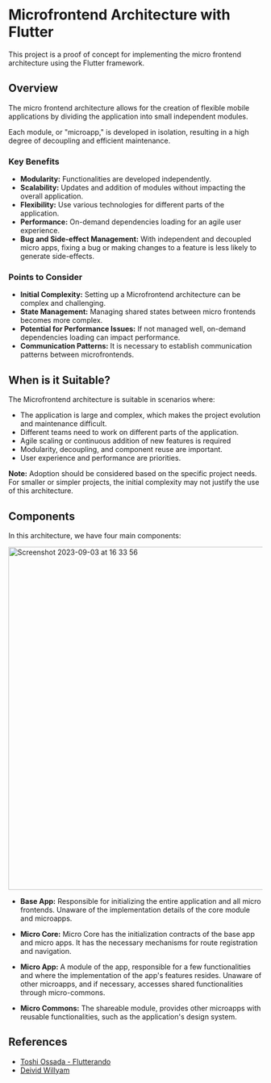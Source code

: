 # Microfrontend Architecture with Flutter

This project is a proof of concept for implementing the micro frontend architecture using the Flutter framework.

## Overview

The micro frontend architecture allows for the creation of flexible mobile applications by dividing the application into small independent modules.

Each module, or "microapp," is developed in isolation, resulting in a high degree of decoupling and efficient maintenance.

### Key Benefits

- **Modularity:** Functionalities are developed independently.
- **Scalability:** Updates and addition of modules without impacting the overall application.
- **Flexibility:** Use various technologies for different parts of the application.
- **Performance:** On-demand dependencies loading for an agile user experience.
- **Bug and Side-effect Management:** With independent and decoupled micro apps, fixing a bug or making changes to a feature is less likely to generate side-effects.

### Points to Consider

- **Initial Complexity:** Setting up a Microfrontend architecture can be complex and challenging.
- **State Management:** Managing shared states between micro frontends becomes more complex.
- **Potential for Performance Issues:** If not managed well, on-demand dependencies loading can impact performance.
- **Communication Patterns:** It is necessary to establish communication patterns between microfrontends.

## When is it Suitable?

The Microfrontend architecture is suitable in scenarios where:

- The application is large and complex, which makes the project evolution and maintenance difficult.
- Different teams need to work on different parts of the application.
- Agile scaling or continuous addition of new features is required
- Modularity, decoupling, and component reuse are important.
- User experience and performance are priorities.

**Note:** Adoption should be considered based on the specific project needs. For smaller or simpler projects, the initial complexity may not justify the use of this architecture.

## Components

In this architecture, we have four main components:

<img width="680" alt="Screenshot 2023-09-03 at 16 33 56" src="https://github.com/vaanessamota/micro_frontend/assets/20022113/35762df8-5c48-4911-9d1b-79d55d7e48da">


- **Base App:** Responsible for initializing the entire application and all micro frontends. Unaware of the implementation details of the core module and microapps.

- **Micro Core:** Micro Core has the initialization contracts of the base app and micro apps. It has the necessary mechanisms for route registration and navigation.

- **Micro App:** A module of the app, responsible for a few functionalities and where the implementation of the app's features resides. Unaware of other microapps, and if necessary, accesses shared functionalities through micro-commons.

- **Micro Commons:** The shareable module, provides other microapps with reusable functionalities, such as the application's design system.

## References

- [Toshi Ossada - Flutterando](https://blog.flutterando.com.br/micro-frontends-criando-aplicativos-mais-profissionais-com-o-modular-43eba2264dbe)
- [Deivid Willyam](https://github.com/DeividWillyan/Curso-Flutter-Advanced/tree/master)
